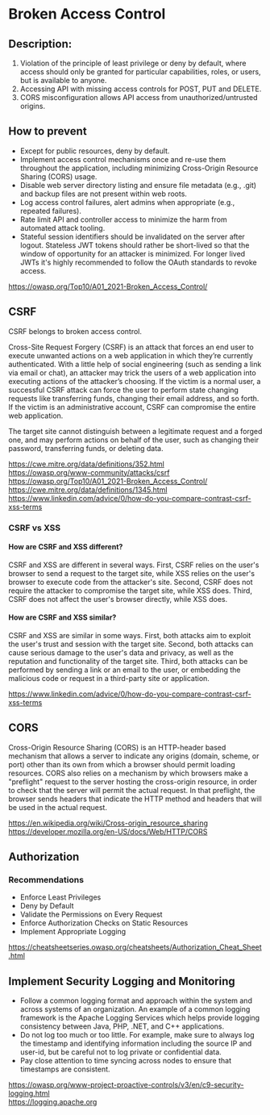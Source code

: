 # Broken Access Control

## Description:
1. Violation of the principle of least privilege or deny by default, where access should only be granted for particular capabilities, roles, or users, but is available to anyone.
2. Accessing API with missing access controls for POST, PUT and DELETE.
3. CORS misconfiguration allows API access from unauthorized/untrusted origins.

## How to prevent

* Except for public resources, deny by default.
* Implement access control mechanisms once and re-use them throughout the application, including minimizing Cross-Origin Resource Sharing (CORS) usage.
* Disable web server directory listing and ensure file metadata (e.g., .git) and backup files are not present within web roots.
* Log access control failures, alert admins when appropriate (e.g., repeated failures).
* Rate limit API and controller access to minimize the harm from automated attack tooling.
* Stateful session identifiers should be invalidated on the server after logout. Stateless JWT tokens should rather be short-lived so that the window of opportunity for an attacker is minimized. For longer lived JWTs it's highly recommended to follow the OAuth standards to revoke access.

https://owasp.org/Top10/A01_2021-Broken_Access_Control/

## CSRF

CSRF belongs to broken access control.

Cross-Site Request Forgery (CSRF) is an attack that forces an end user to execute unwanted actions on a web application in which they’re currently authenticated. With a little help of social engineering (such as sending a link via email or chat), an attacker may trick the users of a web application into executing actions of the attacker’s choosing. If the victim is a normal user, a successful CSRF attack can force the user to perform state changing requests like transferring funds, changing their email address, and so forth. If the victim is an administrative account, CSRF can compromise the entire web application.

The target site cannot distinguish between a legitimate request and a forged one, and may perform actions on behalf of the user, such as changing their password, transferring funds, or deleting data.

https://cwe.mitre.org/data/definitions/352.html  
https://owasp.org/www-community/attacks/csrf  
https://owasp.org/Top10/A01_2021-Broken_Access_Control/  
https://cwe.mitre.org/data/definitions/1345.html  
https://www.linkedin.com/advice/0/how-do-you-compare-contrast-csrf-xss-terms  

### CSRF vs XSS

#### How are CSRF and XSS different?

CSRF and XSS are different in several ways. First, CSRF relies on the user's browser to send a request to the target site, while XSS relies on the user's browser to execute code from the attacker's site. Second, CSRF does not require the attacker to compromise the target site, while XSS does. Third, CSRF does not affect the user's browser directly, while XSS does. 

#### How are CSRF and XSS similar?

CSRF and XSS are similar in some ways. First, both attacks aim to exploit the user's trust and session with the target site. Second, both attacks can cause serious damage to the user's data and privacy, as well as the reputation and functionality of the target site. Third, both attacks can be performed by sending a link or an email to the user, or embedding the malicious code or request in a third-party site or application.

https://www.linkedin.com/advice/0/how-do-you-compare-contrast-csrf-xss-terms  

## CORS

Cross-Origin Resource Sharing (CORS) is an HTTP-header based mechanism that allows a server to indicate any origins (domain, scheme, or port) other than its own from which a browser should permit loading resources. CORS also relies on a mechanism by which browsers make a "preflight" request to the server hosting the cross-origin resource, in order to check that the server will permit the actual request. In that preflight, the browser sends headers that indicate the HTTP method and headers that will be used in the actual request.

https://en.wikipedia.org/wiki/Cross-origin_resource_sharing  
https://developer.mozilla.org/en-US/docs/Web/HTTP/CORS  

## Authorization

### Recommendations

- Enforce Least Privileges
- Deny by Default
- Validate the Permissions on Every Request
- Enforce Authorization Checks on Static Resources
- Implement Appropriate Logging

https://cheatsheetseries.owasp.org/cheatsheets/Authorization_Cheat_Sheet.html  

## Implement Security Logging and Monitoring

- Follow a common logging format and approach within the system and across systems of an organization. An example of a common logging framework is the Apache Logging Services which helps provide logging consistency between Java, PHP, .NET, and C++ applications.
- Do not log too much or too little. For example, make sure to always log the timestamp and identifying information including the source IP and user-id, but be careful not to log private or confidential data.
- Pay close attention to time syncing across nodes to ensure that timestamps are consistent.

https://owasp.org/www-project-proactive-controls/v3/en/c9-security-logging.html  
https://logging.apache.org  



